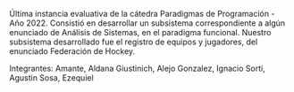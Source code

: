 Última instancia evaluativa de la cátedra Paradigmas de Programación - Año 2022. 
Consistió en desarrollar un subsistema correspondiente a algún enunciado de 
Análisis de Sistemas, en el paradigma funcional. Nuestro subsistema desarrollado
fue el registro de equipos y jugadores, del enunciado Federación de Hockey.

Integrantes:
  Amante, Aldana
  Giustinich, Alejo
  Gonzalez, Ignacio
  Sorti, Agustin
  Sosa, Ezequiel
